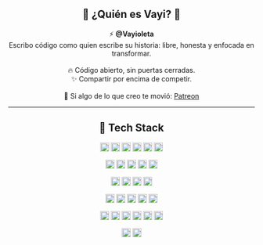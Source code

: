 <h2 align="center">🪷 ¿Quién es Vayi? 🪷</h2>

<p align="center">
⚡ <b>@Vayioleta</b><br>
Escribo código como quien escribe su historia: libre, honesta y enfocada en transformar.<br><br>
🔥 Código abierto, sin puertas cerradas.<br>
✨ Compartir por encima de competir.<br><br>
🖤 Si algo de lo que creo te movió: <a href="https://www.patreon.com/Vayioleta">Patreon</a>
</p>

---

<h2 align="center">🪷 Tech Stack</h2>

<!-- Lenguajes -->
<p align="center">
  <img height="18" src="https://img.shields.io/badge/Python-3776AB?style=flat-square&logo=python&logoColor=white" alt="Python"/>
  <img height="18" src="https://img.shields.io/badge/JavaScript-F7DF1E?style=flat-square&logo=javascript&logoColor=black" alt="JavaScript"/>
  <img height="18" src="https://img.shields.io/badge/TypeScript-3178C6?style=flat-square&logo=typescript&logoColor=white" alt="TypeScript"/>
  <img height="18" src="https://img.shields.io/badge/PHP-777BB4?style=flat-square&logo=php&logoColor=white" alt="PHP"/>
  <img height="18" src="https://img.shields.io/badge/C++-00599C?style=flat-square&logo=cplusplus&logoColor=white" alt="C++"/>
  <img height="18" src="https://img.shields.io/badge/C%23-239120?style=flat-square&logo=csharp&logoColor=white" alt="C#"/>
</p>

<!-- Backend / Frameworks -->
<p align="center">
  <img height="18" src="https://img.shields.io/badge/Laravel-FF2D20?style=flat-square&logo=laravel&logoColor=white" alt="Laravel"/>
  <img height="18" src="https://img.shields.io/badge/Symfony-000000?style=flat-square&logo=symfony&logoColor=white" alt="Symfony"/>
  <img height="18" src="https://img.shields.io/badge/Slim-2E2E2E?style=flat-square&logo=php&logoColor=white" alt="Slim Framework"/>
  <img height="18" src="https://img.shields.io/badge/Node.js-339933?style=flat-square&logo=node.js&logoColor=white" alt="Node.js"/>
  <img height="18" src="https://img.shields.io/badge/Express.js-000000?style=flat-square&logo=express&logoColor=white" alt="Express.js"/>
</p>

<!-- Frontend -->
<p align="center">
  <img height="18" src="https://img.shields.io/badge/React-20232A?style=flat-square&logo=react&logoColor=61DAFB" alt="React"/>
  <img height="18" src="https://img.shields.io/badge/Tailwind-38B2AC?style=flat-square&logo=tailwind-css&logoColor=white" alt="TailwindCSS"/>
  <img height="18" src="https://img.shields.io/badge/HTML5-E34F26?style=flat-square&logo=html5&logoColor=white" alt="HTML5"/>
  <img height="18" src="https://img.shields.io/badge/CSS3-1572B6?style=flat-square&logo=css3&logoColor=white" alt="CSS3"/>
</p>

<!-- Data / AI -->
<p align="center">
  <img height="18" src="https://img.shields.io/badge/PyTorch-EE4C2C?style=flat-square&logo=pytorch&logoColor=white" alt="PyTorch"/>
  <img height="18" src="https://img.shields.io/badge/TensorFlow-FF6F00?style=flat-square&logo=tensorflow&logoColor=white" alt="TensorFlow"/>
  <img height="18" src="https://img.shields.io/badge/HuggingFace-FFD21E?style=flat-square&logo=huggingface&logoColor=black" alt="HuggingFace"/>
  <img height="18" src="https://img.shields.io/badge/Qdrant-FF4A4A?style=flat-square&logo=qdrant&logoColor=white" alt="Qdrant"/>
  <img height="18" src="https://img.shields.io/badge/Apache_Spark-E25A1C?style=flat-square&logo=apachespark&logoColor=white" alt="Apache Spark"/>
</p>

<!-- Infra / DevOps -->
<p align="center">
  <img height="18" src="https://img.shields.io/badge/Docker-2496ED?style=flat-square&logo=docker&logoColor=white" alt="Docker"/>
  <img height="18" src="https://img.shields.io/badge/RabbitMQ-FF6600?style=flat-square&logo=rabbitmq&logoColor=white" alt="RabbitMQ"/>
  <img height="18" src="https://img.shields.io/badge/Git-F05032?style=flat-square&logo=git&logoColor=white" alt="Git"/>
  <img height="18" src="https://img.shields.io/badge/Linux-FCC624?style=flat-square&logo=linux&logoColor=black" alt="Linux"/>
  <img height="18" src="https://img.shields.io/badge/Raspberry_Pi-A22846?style=flat-square&logo=raspberrypi&logoColor=white" alt="Raspberry Pi"/>
  <img height="18" src="https://img.shields.io/badge/ESP32-000000?style=flat-square&logo=espressif&logoColor=white" alt="ESP32"/>
</p>

<!-- Motores & 3D -->
<p align="center">
  <img height="18" src="https://img.shields.io/badge/Unity-000000?style=flat-square&logo=unity&logoColor=white" alt="Unity"/>
  <img height="18" src="https://img.shields.io/badge/Blender-F5792A?style=flat-square&logo=blender&logoColor=white" alt="Blender"/>
</p>
